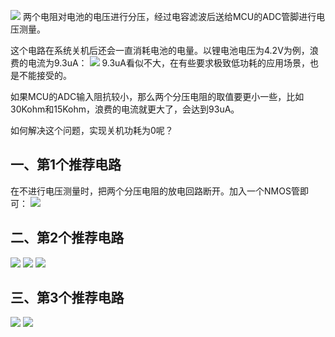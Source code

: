 ![](https://raw.githubusercontent.com/LeroyK111/pictureBed/master/20241207211454.png)
两个电阻对电池的电压进行分压，经过电容滤波后送给MCU的ADC管脚进行电压测量。

这个电路在系统关机后还会一直消耗电池的电量。以锂电池电压为4.2V为例，浪费的电流为9.3uA：
![](https://raw.githubusercontent.com/LeroyK111/pictureBed/master/20241207211543.png)
9.3uA看似不大，在有些要求极致低功耗的应用场景，也是不能接受的。

如果MCU的ADC输入阻抗较小，那么两个分压电阻的取值要更小一些，比如30Kohm和15Kohm，浪费的电流就更大了，会达到93uA。

如何解决这个问题，实现关机功耗为0呢？

## 一、第1个推荐电路
在不进行电压测量时，把两个分压电阻的放电回路断开。加入一个NMOS管即可：
![](https://raw.githubusercontent.com/LeroyK111/pictureBed/master/20241207211641.png)

## 二、第2个推荐电路

![](https://raw.githubusercontent.com/LeroyK111/pictureBed/master/20241207211812.png)
![](https://raw.githubusercontent.com/LeroyK111/pictureBed/master/20241207211926.png)
![](https://raw.githubusercontent.com/LeroyK111/pictureBed/master/20241207212135.png)

## 三、第3个推荐电路
![](https://raw.githubusercontent.com/LeroyK111/pictureBed/master/20241207212246.png)
![](https://raw.githubusercontent.com/LeroyK111/pictureBed/master/20241207212522.png)



